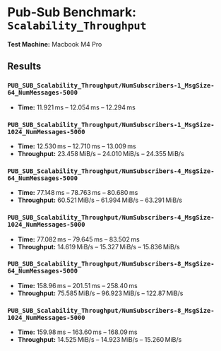 # Pub‑Sub Benchmark: `Scalability_Throughput`

**Test Machine:** Macbook M4 Pro

## Results

### `PUB_SUB_Scalability_Throughput/NumSubscribers-1_MsgSize-64_NumMessages-5000`

* **Time:** 11.921 ms – 12.054 ms – 12.294 ms

### `PUB_SUB_Scalability_Throughput/NumSubscribers-1_MsgSize-1024_NumMessages-5000`

* **Time:** 12.530 ms – 12.710 ms – 13.009 ms
* **Throughput:** 23.458 MiB/s – 24.010 MiB/s – 24.355 MiB/s

### `PUB_SUB_Scalability_Throughput/NumSubscribers-4_MsgSize-64_NumMessages-5000`

* **Time:** 77.148 ms – 78.763 ms – 80.680 ms
* **Throughput:** 60.521 MiB/s – 61.994 MiB/s – 63.291 MiB/s

### `PUB_SUB_Scalability_Throughput/NumSubscribers-4_MsgSize-1024_NumMessages-5000`

* **Time:** 77.082 ms – 79.645 ms – 83.502 ms
* **Throughput:** 14.619 MiB/s – 15.327 MiB/s – 15.836 MiB/s

### `PUB_SUB_Scalability_Throughput/NumSubscribers-8_MsgSize-64_NumMessages-5000`

* **Time:** 158.96 ms – 201.51 ms – 258.40 ms
* **Throughput:** 75.585 MiB/s – 96.923 MiB/s – 122.87 MiB/s

### `PUB_SUB_Scalability_Throughput/NumSubscribers-8_MsgSize-1024_NumMessages-5000`

* **Time:** 159.98 ms – 163.60 ms – 168.09 ms
* **Throughput:** 14.525 MiB/s – 14.923 MiB/s – 15.260 MiB/s

